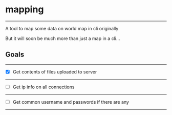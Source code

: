 # mapping
---

A tool to map some data on world map in cli originally

But it will soon be much more than just a map in a cli...

## Goals
---

- [x] Get contents of files uploaded to server
---

- [ ] Get ip info on all connections
---

- [ ] Get common username and passwords if there are any
--- 
